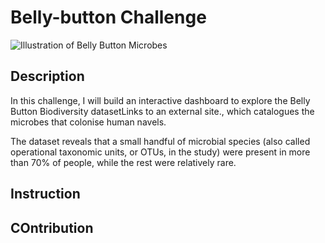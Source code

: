 # Belly-button Challenge
![Illustration of Belly Button Microbes]("https://robdunnlab.com/projects/belly-button-biodiversity/")

## Description 
In this challenge, I will build an interactive dashboard to explore the Belly Button Biodiversity datasetLinks to an external site., which catalogues the microbes that colonise human navels. 

The dataset reveals that a small handful of microbial species (also called operational taxonomic units, or OTUs, in the study) were present in more than 70% of people, while the rest were relatively rare.

## Instruction 

## COntribution 